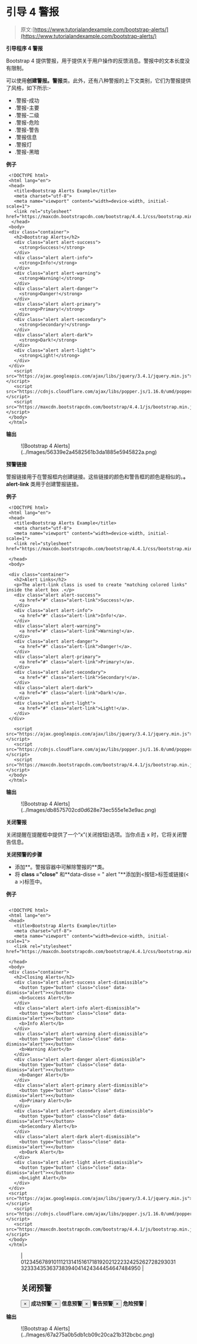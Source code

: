 # 引导 4 警报

> 原文:[https://www.tutorialandexample.com/bootstrap-alerts/](https://www.tutorialandexample.com/bootstrap-alerts/)

**引导程序 4 警报**

Bootstrap 4 提供警报，用于提供关于用户操作的反馈消息。警报中的文本长度没有限制。

可以使用**创建警报。警报**类。此外，还有八种警报的上下文类别，它们为警报提供了风格，如下所示:-

*   .警报-成功
*   .警报-主要
*   .警报-二级
*   .警报-危险
*   .警报-警告
*   .警报信息
*   .警报灯
*   .警报-黑暗

**例子**

```
 <!DOCTYPE html>
 <html lang="en">
 <head>
   <title>Bootstrap Alerts Example</title>
   <meta charset="utf-8">
   <meta name="viewport" content="width=device-width, initial-scale=1">
   <link rel="stylesheet" href="https://maxcdn.bootstrapcdn.com/bootstrap/4.4.1/css/bootstrap.min.css">
  </head>
 <body>
 <div class="container">
   <h2>Bootstrap Alerts</h2>
   <div class="alert alert-success">
     <strong>Success!</strong> 
   </div>
   <div class="alert alert-info">
     <strong>Info!</strong> 
   </div>
   <div class="alert alert-warning">
     <strong>Warning!</strong>
   </div>
   <div class="alert alert-danger">
     <strong>Danger!</strong> 
   </div>
   <div class="alert alert-primary">
     <strong>Primary!</strong> 
   </div>
   <div class="alert alert-secondary">
     <strong>Secondary!</strong>
   </div>
   <div class="alert alert-dark">
     <strong>Dark!</strong> 
   </div>
   <div class="alert alert-light">
     <strong>Light!</strong> 
   </div>
 </div>
   <script src="https://ajax.googleapis.com/ajax/libs/jquery/3.4.1/jquery.min.js"></script>
   <script src="https://cdnjs.cloudflare.com/ajax/libs/popper.js/1.16.0/umd/popper.min.js"></script>
   <script src="https://maxcdn.bootstrapcdn.com/bootstrap/4.4.1/js/bootstrap.min.js"></script>
 </body>
 </html> 
```

**输出**

<figure class="wp-block-image">![Bootstrap 4 Alerts](../Images/56339e2a4582561b3da1885e5945822a.png)</figure>

**预警链接**

警报链接用于在警报框内创建链接。这些链接的颜色和警告框的颜色是相似的。**。alert-link** 类用于创建警报链接。

**例子**

```
 <!DOCTYPE html>
 <html lang="en">
 <head>
   <title>Bootstrap Alerts Example</title>
   <meta charset="utf-8">
   <meta name="viewport" content="width=device-width, initial-scale=1">
   <link rel="stylesheet" href="https://maxcdn.bootstrapcdn.com/bootstrap/4.4.1/css/bootstrap.min.css">

 </head>
 <body>

 <div class="container">
   <h2>Alert Links</h2>
   <p>The alert-link class is used to create "matching colored links" inside the alert box .</p>
   <div class="alert alert-success">
     <a href="#" class="alert-link">Success!</a>.
   </div>
   <div class="alert alert-info">
     <a href="#" class="alert-link">Info!</a>.
   </div>
   <div class="alert alert-warning">
     <a href="#" class="alert-link">Warning!</a>.
   </div>
   <div class="alert alert-danger">
     <a href="#" class="alert-link">Danger!</a>.
   </div>
   <div class="alert alert-primary">
     <a href="#" class="alert-link">Primary!</a>.
   </div>
   <div class="alert alert-secondary">
     <a href="#" class="alert-link">Secondary!</a>.
   </div>
   <div class="alert alert-dark">
     <a href="#" class="alert-link">Dark!</a>.
   </div>
   <div class="alert alert-light">
     <a href="#" class="alert-link">Light!</a>.
   </div>
 </div>

   <script src="https://ajax.googleapis.com/ajax/libs/jquery/3.4.1/jquery.min.js"></script>
   <script src="https://cdnjs.cloudflare.com/ajax/libs/popper.js/1.16.0/umd/popper.min.js"></script>
   <script src="https://maxcdn.bootstrapcdn.com/bootstrap/4.4.1/js/bootstrap.min.js"></script>
 </body>
 </html> 
```

**输出**

<figure class="wp-block-image">![Bootstrap 4 Alerts](../Images/db8575702cd0d628e73ec555e1e3e9ac.png)</figure>

**关闭警报**

关闭提醒在提醒框中提供了一个“x”(关闭按钮)选项。当你点击 x 时，它将关闭警告信息。

**关闭预警的步骤**

*   添加**。警报容器中可解除警报的**类。
*   将 **class ="close"** 和**data-disse = " alert "**添加到<按钮>标签或链接(< a >)标签中。

**例子**

```

 <!DOCTYPE html>
 <html lang="en">
 <head>
   <title>Bootstrap Alerts Example</title>
   <meta charset="utf-8">
   <meta name="viewport" content="width=device-width, initial-scale=1">
   <link rel="stylesheet" href="https://maxcdn.bootstrapcdn.com/bootstrap/4.4.1/css/bootstrap.min.css">

 </head>
 <body>
 <div class="container">
   <h2>Closing Alerts</h2>
   <div class="alert alert-success alert-dismissible">
     <button type="button" class="close" data-dismiss="alert">×</button>
     <b>Success Alert</b> 
   </div>
   <div class="alert alert-info alert-dismissible">
     <button type="button" class="close" data-dismiss="alert">×</button>
     <b>Info Alert</b> 
   </div>
   <div class="alert alert-warning alert-dismissible">
     <button type="button" class="close" data-dismiss="alert">×</button>
     <b>Warning Alert</b> 
   </div>
   <div class="alert alert-danger alert-dismissible">
     <button type="button" class="close" data-dismiss="alert">×</button>
     <b>Danger Alert</b> 
   </div>
   <div class="alert alert-primary alert-dismissible">
     <button type="button" class="close" data-dismiss="alert">×</button>
     <b>Primary Alert</b> 
   </div>
   <div class="alert alert-secondary alert-dismissible">
     <button type="button" class="close" data-dismiss="alert">×</button>
     <b>Secondary Alert</b> 
   </div>
   <div class="alert alert-dark alert-dismissible">
     <button type="button" class="close" data-dismiss="alert">×</button>
     <b>Dark Alert</b>
   </div>
   <div class="alert alert-light alert-dismissible">
     <button type="button" class="close" data-dismiss="alert">×</button>
     <b>Light Alert</b> 
   </div>
 </div>
 <script src="https://ajax.googleapis.com/ajax/libs/jquery/3.4.1/jquery.min.js"></script>
   <script src="https://cdnjs.cloudflare.com/ajax/libs/popper.js/1.16.0/umd/popper.min.js"></script>
   <script src="https://maxcdn.bootstrapcdn.com/bootstrap/4.4.1/js/bootstrap.min.js"></script>
 </body>
 </html> 
```

<figure class="wp-block-table">

| 01234567891011121314151617181920212223242526272829303132333435363738394041424344454647484950 | <title>引导预警示例</title><link rel="stylesheet" href="https://maxcdn.bootstrapcdn.com/bootstrap/4.4.1/css/bootstrap.min.css">

## 关闭预警

<button type="button" class="close" data-dismiss="alert">×</button> **成功预警**<button type="button" class="close" data-dismiss="alert">×</button> **信息预警**<button type="button" class="close" data-dismiss="alert">×</button> **警告预警**<button type="button" class="close" data-dismiss="alert">×</button> **危险预警** |

</figure>

**输出**

<figure class="wp-block-image">![Bootstrap 4 Alerts](../Images/67a275a0b5db1cb09c20ca21b312bcbc.png)</figure>